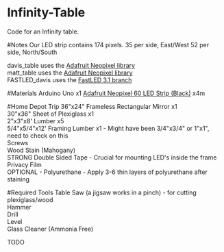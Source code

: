 # Infinity-Table
Code for an Infinity table.  

#Notes
Our LED strip contains 174 pixels.
35 per side, East/West 
52 per side, North/South  

davis_table uses the [Adafruit Neopixel library](https://github.com/adafruit/Adafruit_NeoPixel)  
matt_table uses the [Adafruit Neopixel library](https://github.com/adafruit/Adafruit_NeoPixel)    
FASTLED_davis uses the [FastLED 3.1 branch](https://github.com/FastLED/FastLED/tree/FastLED3.1)  

#Materials
Arduino Uno x1
[Adafruit Neopixel 60 LED Strip (Black)](http://www.adafruit.com/products/1461) x4m



#Home Depot Trip
36"x24" Frameless Rectangular Mirror x1  
30"x36" Sheet of Plexiglass x1  
2"x3"x8' Lumber x5  
5/4"x5/4"x12' Framing Lumber x1 - Might have been 3/4"x3/4" or 1"x1", need to check on this  
Screws  
Wood Stain (Mahogany)  
STRONG Double Sided Tape - Crucial for mounting LED's inside the frame  
Privacy Film  
OPTIONAL - Polyurethane - Apply 3-6 thin layers of polyurethane after staining

#Required Tools
Table Saw (a jigsaw works in a pinch) - for cutting plexiglass/wood  
Hammer  
Drill  
Level  
Glass Cleaner (Ammonia Free)  


TODO
